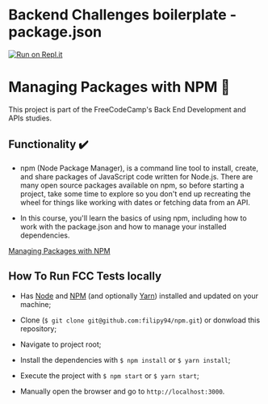 # Backend Challenges boilerplate - package.json
[![Run on Repl.it](https://repl.it/badge/github/freeCodeCamp/boilerplate-npm)](https://repl.it/github/freeCodeCamp/boilerplate-npm)

# Managing Packages with NPM :symbols:

This project is part of the FreeCodeCamp's Back End Development and APIs studies.


## Functionality :heavy_check_mark:

-  npm (Node Package Manager), is a command line tool to install, create, and share packages of JavaScript code written for Node.js. There are many open source packages available on npm, so before starting a project, take some time to explore so you don't end up recreating the wheel for things like working with dates or fetching data from an API.

- In this course, you'll learn the basics of using npm, including how to work with the package.json and how to manage your installed dependencies.

[Managing Packages with NPM](https://www.freecodecamp.org/learn/back-end-development-and-apis/#managing-packages-with-npm)


## How To Run FCC Tests locally

- Has [Node](https://nodejs.org/en/) and [NPM](https://www.npmjs.com/) (and optionally [Yarn](https://yarnpkg.com/)) installed and updated on your machine;

- Clone (`$ git clone git@github.com:filipy94/npm.git`) or donwload this repository;

- Navigate to project root;

- Install the dependencies with `$ npm install` or `$ yarn install`;

- Execute the project with `$ npm start` or `$ yarn start`;

- Manually open the browser and go to `http://localhost:3000`.